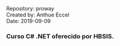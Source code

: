 Repository: proway<br>
Created by: Anthue Eccel<br>
Date: 2019-09-09<br>
### Curso C# .NET oferecido por HBSIS.
